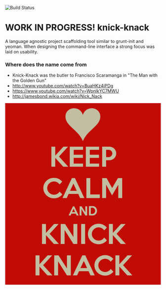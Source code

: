 ![Build Status](https://travis-ci.org/haimich/knick-knack.svg?branch=master)

WORK IN PROGRESS! knick-knack
===========

A language agnostic project scaffolding tool similar to grunt-init and yeoman. When designing the command-line interface a strong focus was laid on usability.

### Where does the name come from
* Knick-Knack was the butler to Francisco Scaramanga in "The Man with the Golden Gun"
* http://www.youtube.com/watch?v=BuaHKz4iPDg
* https://www.youtube.com/watch?v=WpnlkYC7MWU
* http://jamesbond.wikia.com/wiki/Nick_Nack

![keep calm](keepcalm.png)
